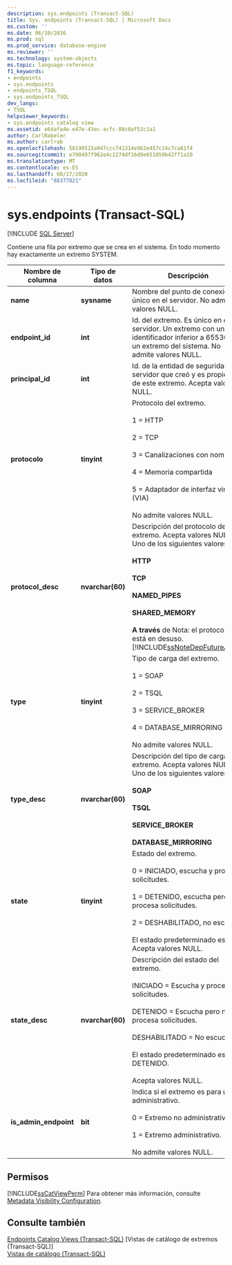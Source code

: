 ```yaml
---
description: sys.endpoints (Transact-SQL)
title: Sys. endpoints (Transact-SQL) | Microsoft Docs
ms.custom: ''
ms.date: 06/10/2016
ms.prod: sql
ms.prod_service: database-engine
ms.reviewer: ''
ms.technology: system-objects
ms.topic: language-reference
f1_keywords:
- endpoints
- sys.endpoints
- endpoints_TSQL
- sys.endpoints_TSQL
dev_langs:
- TSQL
helpviewer_keywords:
- sys.endpoints catalog view
ms.assetid: e6dafa4e-e47e-43ec-acfc-88c0af53c1a1
author: CarlRabeler
ms.author: carlrab
ms.openlocfilehash: 58199515a947ccc741314e962e457c14c7ca61f4
ms.sourcegitcommit: e700497f962e4c2274df16d9e651059b42ff1a10
ms.translationtype: MT
ms.contentlocale: es-ES
ms.lasthandoff: 08/17/2020
ms.locfileid: "88377821"
---
```

# <a name="sysendpoints-transact-sql"></a>sys.endpoints (Transact-SQL)
[!INCLUDE [SQL Server](../../includes/applies-to-version/sqlserver.md)]

  Contiene una fila por extremo que se crea en el sistema. En todo momento hay exactamente un extremo SYSTEM.  
  
|Nombre de columna|Tipo de datos|Descripción|  
|-----------------|---------------|-----------------|  
|**name**|**sysname**|Nombre del punto de conexión. Es único en el servidor. No admite valores NULL.|  
|**endpoint_id**|**int**|Id. del extremo. Es único en el servidor. Un extremo con un identificador inferior a 65536 es un extremo del sistema. No admite valores NULL.|  
|**principal_id**|**int**|Id. de la entidad de seguridad del servidor que creó y es propietaria de este extremo. Acepta valores NULL.|  
|**protocolo**|**tinyint**|Protocolo del extremo.<br /><br /> 1 = HTTP<br /><br /> 2 = TCP<br /><br /> 3 = Canalizaciones con nombre<br /><br /> 4 = Memoria compartida<br /><br /> 5 = Adaptador de interfaz virtual (VIA)<br /><br /> No admite valores NULL.|  
|**protocol_desc**|**nvarchar(60)**|Descripción del protocolo del extremo. Acepta valores NULL. Uno de los siguientes valores:<br /><br /> **HTTP**<br /><br /> **TCP**<br /><br /> **NAMED_PIPES**<br /><br /> **SHARED_MEMORY**<br /><br /> **A través** de Nota: el protocolo VIA está en desuso. [!INCLUDE[ssNoteDepFutureAvoid](../../includes/ssnotedepfutureavoid-md.md)]|  
|**type**|**tinyint**|Tipo de carga del extremo.<br /><br /> 1 = SOAP<br /><br /> 2 = TSQL<br /><br /> 3 = SERVICE_BROKER<br /><br /> 4 = DATABASE_MIRRORING<br /><br /> No admite valores NULL.|  
|**type_desc**|**nvarchar(60)**|Descripción del tipo de carga del extremo. Acepta valores NULL. Uno de los siguientes valores:<br /><br /> **SOAP**<br /><br /> **TSQL**<br /><br /> **SERVICE_BROKER**<br /><br /> **DATABASE_MIRRORING**|  
|**state**|**tinyint**|Estado del extremo.<br /><br /> 0 = INICIADO, escucha y procesa solicitudes.<br /><br /> 1 = DETENIDO, escucha pero no procesa solicitudes.<br /><br /> 2 = DESHABILITADO, no escucha.<br /><br /> El estado predeterminado es 1. Acepta valores NULL.|  
|**state_desc**|**nvarchar(60)**|Descripción del estado del extremo.<br /><br /> INICIADO = Escucha y procesa solicitudes.<br /><br /> DETENIDO = Escucha pero no procesa solicitudes.<br /><br /> DESHABILITADO = No escucha.<br /><br /> El estado predeterminado es DETENIDO.<br /><br /> Acepta valores NULL.|  
|**is_admin_endpoint**|**bit**|Indica si el extremo es para uso administrativo.<br /><br /> 0 = Extremo no administrativo.<br /><br /> 1 = Extremo administrativo.<br /><br /> No admite valores NULL.|  
  
## <a name="permissions"></a>Permisos  
 [!INCLUDE[ssCatViewPerm](../../includes/sscatviewperm-md.md)] Para obtener más información, consulte [Metadata Visibility Configuration](../../relational-databases/security/metadata-visibility-configuration.md).  
  
## <a name="see-also"></a>Consulte también  
 [Endpoints Catalog Views &#40;Transact-SQL&#41;](../../relational-databases/system-catalog-views/endpoints-catalog-views-transact-sql.md)  [Vistas de catálogo de extremos &#40;Transact-SQL&#41;]  
 [Vistas de catálogo &#40;Transact-SQL&#41;](../../relational-databases/system-catalog-views/catalog-views-transact-sql.md)  
  
  
